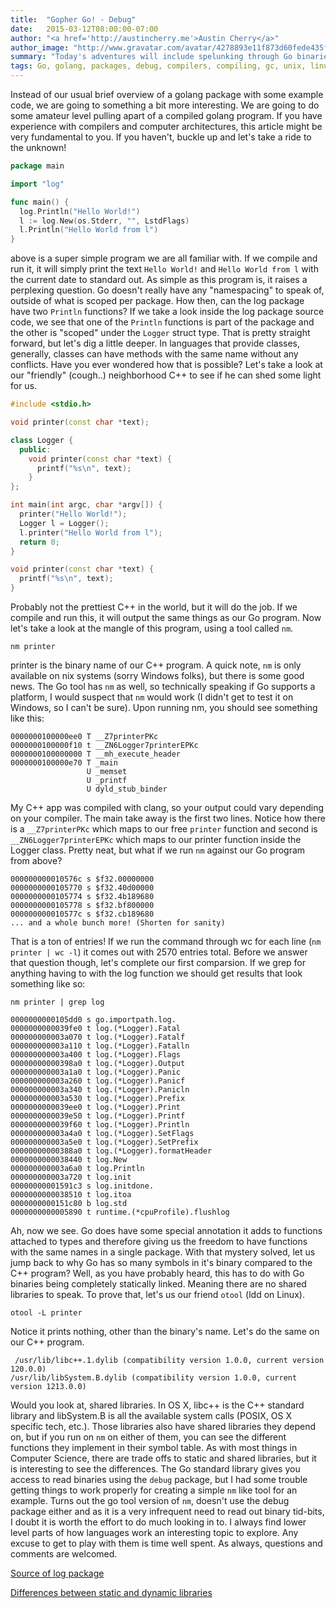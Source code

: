 ```yaml
---
title:  "Gopher Go! - Debug"
date:   2015-03-12T08:00:00-07:00
author: "<a href='http://austincherry.me'>Austin Cherry</a>"
author_image: "http://www.gravatar.com/avatar/4278893e11f873d60fede435f1ae08aa.png?r=x&amp;s=320"
summary: "Today's adventures will include spelunking through Go binaries to see what interesting tidbits we turn up."
tags: Go, golang, packages, debug, compilers, compiling, gc, unix, linux, executables
---
```

Instead of our usual brief overview of a golang package with some example code, we are going to something a bit more interesting. We are going to do some amateur level pulling apart of a compiled golang program. If you have experience with compilers and computer architectures, this article might be very fundamental to you. If you haven't, buckle up and let's take a ride to the unknown!

```go
package main

import "log"

func main() {
  log.Println("Hello World!")
  l := log.New(os.Stderr, "", LstdFlags)
  l.Println("Hello World from l")
}
```

above is a super simple program we are all familiar with. If we compile and run it, it will simply print the text `Hello World!` and `Hello World from l` with the current date to standard out. As simple as this program is, it raises a perplexing question. Go doesn't really have any "namespacing" to speak of, outside of what is scoped per package. How then, can the log package have two `Println` functions? If we take a look inside the log package source code, we see that one of the `Println` functions is part of the package and the other is "scoped" under the `Logger` struct type. That is pretty straight forward, but let's dig a little deeper. In languages that provide classes, generally, classes can have methods with the same name without any conflicts. Have you ever wondered how that is possible? Let's take a look at our "friendly" (cough..) neighborhood C++ to see if he can shed some light for us.

```c++
#include <stdio.h>

void printer(const char *text);

class Logger {
  public:
    void printer(const char *text) {
      printf("%s\n", text);
    }
};

int main(int argc, char *argv[]) {
  printer("Hello World!");
  Logger l = Logger();
  l.printer("Hello World from l");
  return 0;
}

void printer(const char *text) {
  printf("%s\n", text);
}
```

Probably not the prettiest C++ in the world, but it will do the job. If we compile and run this, it will output the same things as our Go program. Now let's take a look at the mangle of this program, using a tool called `nm`.

```
nm printer
```

printer is the binary name of our C++ program. A quick note, `nm` is only available on nix systems (sorry Windows folks), but there is some good news. The Go tool has `nm` as well, so technically speaking if Go supports a platform, I would suspect that `nm` would work (I didn't get to test it on Windows, so I can't be sure). Upon running nm, you should see something like this:

```
0000000100000ee0 T __Z7printerPKc
0000000100000f10 t __ZN6Logger7printerEPKc
0000000100000000 T __mh_execute_header
0000000100000e70 T _main
                 U _memset
                 U _printf
                 U dyld_stub_binder
```

My C++ app was compiled with clang, so your output could vary depending on your compiler. The main take away is the first two lines. Notice how there is a `__Z7printerPKc` which maps to our free `printer` function and second is `__ZN6Logger7printerEPKc` which maps to our printer function inside the Logger class. Pretty neat, but what if we run `nm` against our Go program from above?

```
000000000010576c s $f32.00000000
0000000000105770 s $f32.40d00000
0000000000105774 s $f32.4b189680
0000000000105778 s $f32.bf800000
000000000010577c s $f32.cb189680
... and a whole bunch more! (Shorten for sanity)
```

That is a ton of entries! If we run the command through wc for each line (`nm printer | wc -l`) it comes out with 2570 entries total. Before we answer that question though, let's complete our first comparsion. If we grep for anything having to with the log function we should get results that look something like so:

```
nm printer | grep log

0000000000105dd0 s go.importpath.log.
0000000000039fe0 t log.(*Logger).Fatal
000000000003a070 t log.(*Logger).Fatalf
000000000003a110 t log.(*Logger).Fatalln
000000000003a400 t log.(*Logger).Flags
00000000000398a0 t log.(*Logger).Output
000000000003a1a0 t log.(*Logger).Panic
000000000003a260 t log.(*Logger).Panicf
000000000003a340 t log.(*Logger).Panicln
000000000003a530 t log.(*Logger).Prefix
0000000000039ee0 t log.(*Logger).Print
0000000000039e50 t log.(*Logger).Printf
0000000000039f60 t log.(*Logger).Println
000000000003a4a0 t log.(*Logger).SetFlags
000000000003a5e0 t log.(*Logger).SetPrefix
00000000000388a0 t log.(*Logger).formatHeader
0000000000038440 t log.New
000000000003a6a0 t log.Println
000000000003a720 t log.init
00000000001591c3 s log.initdone.
0000000000038510 t log.itoa
0000000000151c80 b log.std
0000000000005890 t runtime.(*cpuProfile).flushlog
```

Ah, now we see. Go does have some special annotation it adds to functions attached to types and therefore giving us the freedom to have functions with the same names in a single package. With that mystery solved, let us jump back to why Go has so many symbols in it's binary compared to the C++ program? Well, as you have probably heard, this has to do with Go binaries being completely statically linked. Meaning there are no shared libraries to speak. To prove that, let's us our friend `otool` (ldd on Linux).

```
otool -L printer
```

Notice it prints nothing, other than the binary's name. Let's do the same on our C++ program.

```
 /usr/lib/libc++.1.dylib (compatibility version 1.0.0, current version 120.0.0)
/usr/lib/libSystem.B.dylib (compatibility version 1.0.0, current version 1213.0.0)
```

Would you look at, shared libraries. In OS X, libc++ is the C++ standard library and libSystem.B is all the available system calls (POSIX, OS X specific tech, etc.). Those libraries also have shared libraries they depend on, but if you run on `nm` on either of them, you can see the different functions they implement in their symbol table. As with most things in Computer Science, there are trade offs to static and shared libraries, but it is interesting to see the differences. The Go standard library gives you access to read binaries using the `debug` package, but I had some trouble getting things to work properly for creating a simple `nm` like tool for an example. Turns out the go tool version of `nm`, doesn't use the debug package either and as it is a very infrequent need to read out binary tid-bits, I doubt it is worth the effort to do much looking in to. I always find lower level parts of how languages work an interesting topic to explore. Any excuse to get to play with them is time well spent. As always, questions and comments are welcomed.

[Source of log package](http://golang.org/src/log/log.go)

[Differences between static and dynamic libraries](http://www.ilkda.com/compile/Static_Versus_Dynamic.htm)